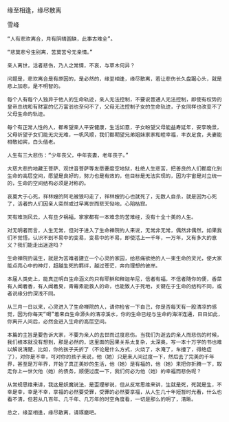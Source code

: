 缘至相逢，缘尽散离

雪峰


    “人有悲欢离合，月有阴晴圆缺，此事古难全”。

    “悲莫悲兮生别离，苦莫苦兮无亲情。”

    亲人离世，活者悲伤，乃人之常情，不哀，与草木何异？

    问题是，悲欢离合是有原因的，是必然的，缘至相逢，缘尽散离，若让悲伤长久盘踞心头，就是悲上加悲，是不明智的。

    每个人有每个人独异于他人的生命轨迹，亲人无法控制，不要说普通人无法控制，即使有权势的皇帝总统和有财富的亿万富翁也奈何不了，父母无法控制子女的生命轨迹，子女同样也改变不了父母生命的轨迹。

    每个有正常人性的人，都希望亲人平安健康，生活如意，子女盼望父母能益寿延年，安享晚景，父母祈望子女们能无灾无难，一帆风顺，我们都期望兄弟姐妹家家和睦幸福，丰衣足食，夫妻能相敬如宾，白头偕老。

    人生有三大悲伤：“少年丧父，中年丧妻，老年丧子。”

    大慈大悲的地藏王菩萨、观世音菩萨等发愿要度空地狱，杜绝人生悲苦，把善良的人们都度化到生命的高层空间，愿望是良好的，努力也是有效的，但目标是无法实现的，因为宇宙是对立统一的，生命的空间结构必须是对称的。

    哀莫大于心死，祥林嫂的阿毛被狼叼走了，祥林嫂的心也就死了，无数人自杀，就是因为心死了，活者的人们因亲人突然或过早离世而悲天恸地，心陷枯寂。

    天有难测风云，人有旦夕祸福，家家都有一本难念的苦难经，没有十全十美的人生。

    对无明者而言，人生无常，但对于进入了生命禅院的人来说，无常非无常，偶然非偶然，如果我们不觉悟，认识不到不易中的变易，变易中的不易，即使活上一千年，一万年，又有多大的意义？我们能走出迷途吗？

    生命禅院的诞生，就是为苦难者建立一个心灵的家园，给悲痛欲绝的人一束生命的灵光，使大家能点亮心中的神灯，超越生死的羁绊，越过苍茫，奔向理想的彼岸。

    本届人类史上，能真正明白生命涵义的只有耶稣和释迦牟尼，信者有福，不信者随你的便，香菜有人闻着香，有人闻着臭，青霉素能救人的命，也能致人于死地，关键在于生命的结构不同，或者说缘分的深浅不同。

    从三月一日以来，心灵进入了生命禅院的人，请你检省一下自己，你是否每天有一股清凉的感觉，因为你每天“喝”着来自生命源头的清凉溪水，你的生命已经与生命的海洋连通，日日如此，你离开人间后，必然会进入生命的高层空间。

    本篇的主旨是要告诉大家，不要为亲人的去世而过度悲伤。当我们为逝去的亲人而悲伤的时候，我们根本就没有想到，那是必然的，这里面的因果关系太复杂，太深奥，写一本十万字的书也难以解说清楚，比如，你的孩子夭折了（不论是什么方式，火烧了，水淹了，车撞了，得绝症了），对你是不幸，可对你的孩子来说，他（她）只是来人间过度一下，然后去了完美的千年界，甚至是万年界，开始了真正美妙的生活，他（她）是有福的，他（她）来把你折腾一下，取走你上一世欠他（她）的债务，顺便过度一下，我们何必为他（她）的幸福而悲伤呢？

    从常规思维来讲，我这是妖魔说法，是歪理邪说，但从反常思维来讲，生就是死，死就是生，不幸是幸，幸是不幸，享福的必然要受罪，受罪的必然要享福，从人生几十年短暂时光看，什么也看不清，但若从几百年、几千年、几万年的时空角度看，一切是那么的明了，清晰。

    总之，缘至相逢，缘尽散离，请琢磨吧。



